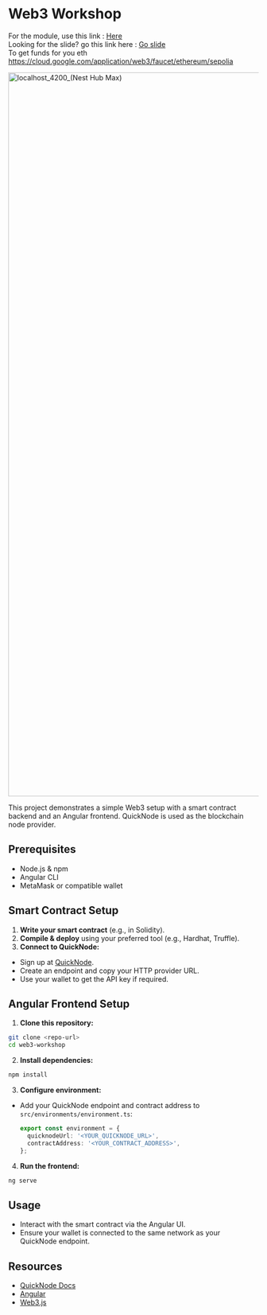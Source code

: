 # Web3 Workshop

For the module, use this link : <a href="https://docs.google.com/document/d/1gz8z0KjQAb5vYeb_I1j6RhfTMTaKn5ELBi1Cosqpnl0/edit?tab=t.0" target="_blank">Here </a>
<br/> Looking for the slide? go this link here : <a href="https://bit.ly/raihan-intro-web3" target="_blank">Go slide</a>
<br /> To get funds for you eth https://cloud.google.com/application/web3/faucet/ethereum/sepolia

<img width="1456" height="1456" alt="localhost_4200_(Nest Hub Max)" src="https://github.com/user-attachments/assets/6caa6afa-8026-4edd-879b-69848ed694d9" />


This project demonstrates a simple Web3 setup with a smart contract backend and an Angular frontend. QuickNode is used as the blockchain node provider.

## Prerequisites

- Node.js & npm
- Angular CLI
- MetaMask or compatible wallet

## Smart Contract Setup

1. **Write your smart contract** (e.g., in Solidity).
2. **Compile & deploy** using your preferred tool (e.g., Hardhat, Truffle).
3. **Connect to QuickNode:**

- Sign up at [QuickNode](https://www.quicknode.com/).
- Create an endpoint and copy your HTTP provider URL.
- Use your wallet to get the API key if required.

## Angular Frontend Setup

1. **Clone this repository:**

```bash
git clone <repo-url>
cd web3-workshop
```

2. **Install dependencies:**

```bash
npm install
```

3. **Configure environment:**

- Add your QuickNode endpoint and contract address to `src/environments/environment.ts`:
  ```typescript
  export const environment = {
    quicknodeUrl: '<YOUR_QUICKNODE_URL>',
    contractAddress: '<YOUR_CONTRACT_ADDRESS>',
  };
  ```

4. **Run the frontend:**

```bash
ng serve
```

## Usage

- Interact with the smart contract via the Angular UI.
- Ensure your wallet is connected to the same network as your QuickNode endpoint.

## Resources

- [QuickNode Docs](https://docs.quicknode.com/)
- [Angular](https://angular.io/)
- [Web3.js](https://web3js.readthedocs.io/)
